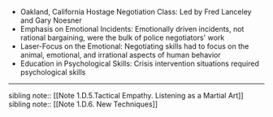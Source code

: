- Oakland, California Hostage Negotiation Class: Led by Fred Lanceley and Gary Noesner
- Emphasis on Emotional Incidents: Emotionally driven incidents, not rational bargaining, were the bulk of police negotiators' work
- Laser-Focus on the Emotional: Negotiating skills had to focus on the animal, emotional, and irrational aspects of human behavior
- Education in Psychological Skills: Crisis intervention situations required psychological skills

---
sibling note:: [[Note 1.D.5.Tactical Empathy. Listening as a Martial Art]]
sibling note:: [[Note 1.D.6. New Techniques]]